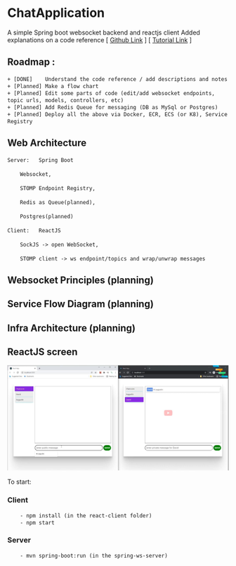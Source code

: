 # ChatApplication
A simple Spring boot websocket backend and reactjs client
Added explanations on a code reference 
[ [Github Link](https://github.com/JayaramachandranAugustin/ChatApplication) ]
[ [Tutorial Link](https://youtu.be/o_IjEDAuo8Y) ]



## Roadmap :
    
    + [DONE]    Understand the code reference / add descriptions and notes
    + [Planned] Make a flow chart 
    + [Planned] Edit some parts of code (edit/add websocket endpoints, topic urls, models, controllers, etc)
    + [Planned] Add Redis Queue for messaging (DB as MySql or Postgres)
    + [Planned] Deploy all the above via Docker, ECR, ECS (or K8), Service Registry


## Web Architecture

    Server:   Spring Boot 
    
        Websocket, 
        
        STOMP Endpoint Registry, 
        
        Redis as Queue(planned), 
        
        Postgres(planned)

    Client:   ReactJS 
    
        SockJS -> open WebSocket, 
        
        STOMP client -> ws endpoint/topics and wrap/unwrap messages


## Websocket Principles (planning)



## Service Flow Diagram (planning)
   
    
    

## Infra Architecture (planning)




## ReactJS screen

![Chat screen](img/chat_screen.jpg "Chat screen")

To start:
    
### Client
        - npm install (in the react-client folder)
        - npm start
    
### Server
        - mvn spring-boot:run (in the spring-ws-server)
